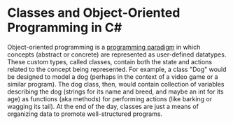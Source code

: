 # Classes and Object-Oriented Programming in C#
Object-oriented programming is a [programming paradigm](https://cs.lmu.edu/~ray/notes/paradigms/) in which concepts (abstract or concrete) are represented as user-defined
datatypes. These custom types, called classes, contain both the state and actions related to the concept being represented. For example, a class "Dog" would be designed 
to model a dog (perhaps in the context of a video game or a similar program). The dog class, then, would contain collection of variables describing the dog (strings for its
name and breed, and maybe an int for its age) as functions (aka methods) for performing actions (like barking or wagging its tail). At the end of the day, classes are just 
a means of organizing data to promote well-structured programs.
